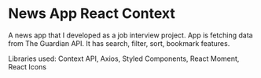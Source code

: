 # News App React Context

A news app that I developed as a job interview project. App is fetching data from The Guardian API. It has search, filter, sort, bookmark features.

Libraries used: Context API, Axios, Styled Components, React Moment, React Icons
